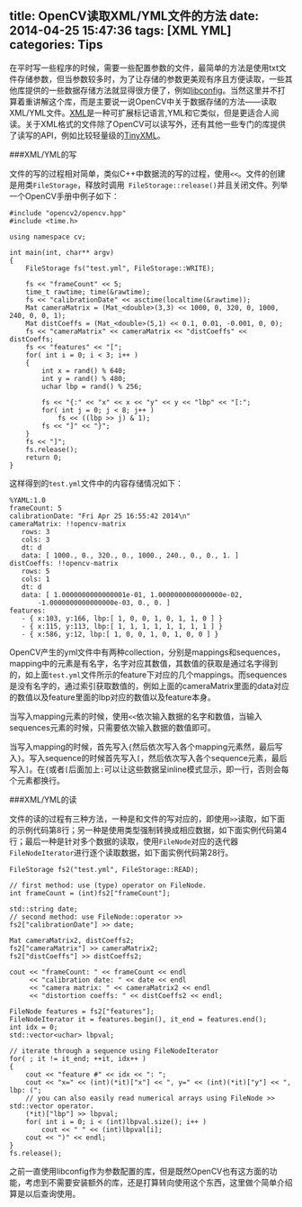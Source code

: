 title: OpenCV读取XML/YML文件的方法
date: 2014-04-25 15:47:36
tags: [XML YML]
categories: Tips
---

在平时写一些程序的时候，需要一些配置参数的文件，最简单的方法是使用txt文件存储参数，但当参数较多时，为了让存储的参数更美观有序且方便读取，一些其他库提供的一些数据存储方法就显得很方便了，例如[libconfig](http://www.hyperrealm.com/libconfig/)。当然这里并不打算着重讲解这个库，而是主要说一说OpenCV中关于数据存储的方法——读取XML/YML文件。[XML](http://zh.wikipedia.org/zh/XML)是一种可扩展标记语言,YML和它类似，但是更适合人阅读。关于XML格式的文件除了OpenCV可以读写外，还有其他一些专门的库提供了读写的API，例如比较轻量级的[TinyXML](http://www.grinninglizard.com/tinyxml/index.html)。

###XML/YML的写

文件的写的过程相对简单，类似C++中数据流的写的过程，使用`<<`。文件的创建是用类`FileStorage`，释放时调用` FileStorage::release()`并且关闭文件。列举一个OpenCV手册中例子如下：

<!--more-->
```
#include "opencv2/opencv.hpp"
#include <time.h>

using namespace cv;

int main(int, char** argv)
{
    FileStorage fs("test.yml", FileStorage::WRITE);

    fs << "frameCount" << 5;
    time_t rawtime; time(&rawtime);
    fs << "calibrationDate" << asctime(localtime(&rawtime));
    Mat cameraMatrix = (Mat_<double>(3,3) << 1000, 0, 320, 0, 1000, 240, 0, 0, 1);
    Mat distCoeffs = (Mat_<double>(5,1) << 0.1, 0.01, -0.001, 0, 0);
    fs << "cameraMatrix" << cameraMatrix << "distCoeffs" << distCoeffs;
    fs << "features" << "[";
    for( int i = 0; i < 3; i++ )
    {
        int x = rand() % 640;
        int y = rand() % 480;
        uchar lbp = rand() % 256;

        fs << "{:" << "x" << x << "y" << y << "lbp" << "[:";
        for( int j = 0; j < 8; j++ )
            fs << ((lbp >> j) & 1);
        fs << "]" << "}";
    }
    fs << "]";
    fs.release();
    return 0;
}
```

这样得到的`test.yml`文件中的内容存储情况如下：

```
%YAML:1.0
frameCount: 5
calibrationDate: "Fri Apr 25 16:55:42 2014\n"
cameraMatrix: !!opencv-matrix
   rows: 3
   cols: 3
   dt: d
   data: [ 1000., 0., 320., 0., 1000., 240., 0., 0., 1. ]
distCoeffs: !!opencv-matrix
   rows: 5
   cols: 1
   dt: d
   data: [ 1.0000000000000001e-01, 1.0000000000000000e-02,
       -1.0000000000000000e-03, 0., 0. ]
features:
   - { x:103, y:166, lbp:[ 1, 0, 0, 1, 0, 1, 1, 0 ] }
   - { x:115, y:113, lbp:[ 1, 1, 1, 1, 1, 1, 1, 1 ] }
   - { x:586, y:12, lbp:[ 1, 0, 0, 1, 0, 1, 0, 0 ] }
```

OpenCV产生的yml文件中有两种collection，分别是mappings和sequences，mapping中的元素是有名字，名字对应其数值，其数值的获取是通过名字得到的，如上面`test.yml`文件所示的feature下对应的几个mappings。而sequences是没有名字的，通过索引获取数值的，例如上面的cameraMatrix里面的data对应的数值以及feature里面的lbp对应的数值以及feature本身。

当写入mapping元素的时候，使用`<<`依次输入数据的名字和数值，当输入sequences元素的时候，只需要依次输入数据的数值即可。

当写入mapping的时候，首先写入`{`然后依次写入各个mapping元素然，最后写入`}`。写入sequence的时候首先写入`[`，然后依次写入各个sequence元素，最后写入`]`。在`{`或者`[`后面加上`:`可以让这些数据呈inline模式显示，即一行，否则会每个元素都换行。

###XML/YML的读

文件的读的过程有三种方法，一种是和文件的写对应的，即使用`>>`读取，如下面的示例代码第8行；另一种是使用类型强制转换成相应数据，如下面实例代码第4行；最后一种是针对多个数据的读取，使用`FileNode`对应的迭代器`FileNodeIterator`进行逐个读取数据，如下面实例代码第28行。

```
FileStorage fs2("test.yml", FileStorage::READ);

// first method: use (type) operator on FileNode.
int frameCount = (int)fs2["frameCount"];

std::string date;
// second method: use FileNode::operator >>
fs2["calibrationDate"] >> date;

Mat cameraMatrix2, distCoeffs2;
fs2["cameraMatrix"] >> cameraMatrix2;
fs2["distCoeffs"] >> distCoeffs2;

cout << "frameCount: " << frameCount << endl
     << "calibration date: " << date << endl
     << "camera matrix: " << cameraMatrix2 << endl
     << "distortion coeffs: " << distCoeffs2 << endl;

FileNode features = fs2["features"];
FileNodeIterator it = features.begin(), it_end = features.end();
int idx = 0;
std::vector<uchar> lbpval;

// iterate through a sequence using FileNodeIterator
for( ; it != it_end; ++it, idx++ )
{
    cout << "feature #" << idx << ": ";
    cout << "x=" << (int)(*it)["x"] << ", y=" << (int)(*it)["y"] << ", lbp: (";
    // you can also easily read numerical arrays using FileNode >> std::vector operator.
    (*it)["lbp"] >> lbpval;
    for( int i = 0; i < (int)lbpval.size(); i++ )
        cout << " " << (int)lbpval[i];
    cout << ")" << endl;
}
fs.release();
```

之前一直使用libconfig作为参数配置的库，但是既然OpenCV也有这方面的功能，考虑到不需要安装额外的库，还是打算转向使用这个东西，这里做个简单介绍算是以后查询使用。